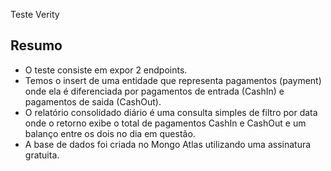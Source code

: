 Teste Verity

## Resumo
- O teste consiste em expor 2 endpoints.
- Temos o insert de uma entidade que representa pagamentos (payment) onde ela é diferenciada por pagamentos de entrada (CashIn) e pagamentos de saida (CashOut).
- O relatório consolidado diário é uma consulta simples de filtro por data onde o retorno exibe o total de pagamentos CashIn e CashOut e um balanço entre os dois no dia em questão.
- A base de dados foi criada no Mongo Atlas utilizando uma assinatura gratuita.
